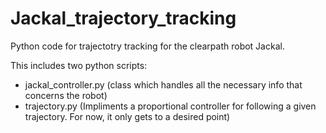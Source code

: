 # Jackal_trajectory_tracking

Python code for trajectotry tracking for the clearpath robot Jackal.

This includes two python scripts:
  - jackal_controller.py (class which handles all the necessary info that concerns the robot)
  - trajectory.py (Impliments a proportional controller for following a given trajectory. For now, it only         gets to a desired point) 
